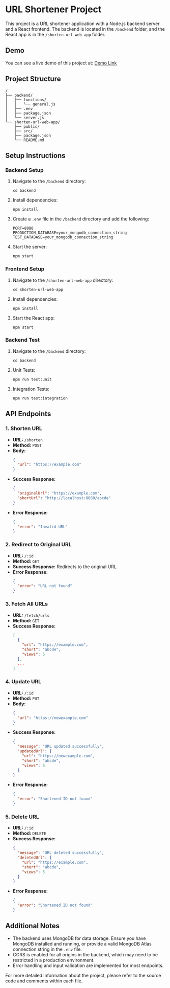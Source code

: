# URL Shortener Project

This project is a URL shortener application with a Node.js backend server and a React frontend. The backend is located in the `/backend` folder, and the React app is in the `/shorten-url-web-app` folder.

## Demo

You can see a live demo of this project at: [Demo Link](https://www.loom.com/share/7621eefbced944df9a60029b99a7d37f?sid=5525babb-6a70-4607-ac14-4976dbd2d293)

## Project Structure

```
/
├── backend/
│   ├── functions/
│   │   └── general.js
│   ├── .env
│   ├── package.json
│   └── server.js
└── shorten-url-web-app/
    ├── public/
    ├── src/
    ├── package.json
    └── README.md
```

## Setup Instructions

### Backend Setup

1. Navigate to the `/backend` directory:
   ```
   cd backend
   ```

2. Install dependencies:
   ```
   npm install
   ```

3. Create a `.env` file in the `/backend` directory and add the following:
   ```
   PORT=8080
   PRODUCTION_DATABASE=your_mongodb_connection_string
   TEST_DATABASE=your_mongodb_connection_string
   ```

4. Start the server:
   ```
   npm start
   ```

### Frontend Setup

1. Navigate to the `/shorten-url-web-app` directory:
   ```
   cd shorten-url-web-app
   ```

2. Install dependencies:
   ```
   npm install
   ```

3. Start the React app:
   ```
   npm start
   ```

### Backend Test

1. Navigate to the `/backend` directory:
   ```
   cd backend
   ```

2. Unit Tests:
   ```
   npm run test:unit
   ```

3. Integration Tests:
   ```
   npm run test:integration
   ```

## API Endpoints

### 1. Shorten URL
- **URL:** `/shorten`
- **Method:** `POST`
- **Body:**
  ```json
  {
    "url": "https://example.com"
  }
  ```
- **Success Response:**
  ```json
  {
    "originalUrl": "https://example.com",
    "shortUrl": "http://localhost:8080/abcde"
  }
  ```
- **Error Response:**
  ```json
  {
    "error": "Invalid URL"
  }
  ```

### 2. Redirect to Original URL
- **URL:** `/:id`
- **Method:** `GET`
- **Success Response:** Redirects to the original URL
- **Error Response:**
  ```json
  {
    "error": "URL not found"
  }
  ```

### 3. Fetch All URLs
- **URL:** `/fetch/urls`
- **Method:** `GET`
- **Success Response:**
  ```json
  [
    {
      "url": "https://example.com",
      "short": "abcde",
      "views": 5
    },
    ...
  ]
  ```

### 4. Update URL
- **URL:** `/:id`
- **Method:** `PUT`
- **Body:**
  ```json
  {
    "url": "https://newexample.com"
  }
  ```
- **Success Response:**
  ```json
  {
    "message": "URL updated successfully",
    "updatedUrl": {
      "url": "https://newexample.com",
      "short": "abcde",
      "views": 5
    }
  }
  ```
- **Error Response:**
  ```json
  {
    "error": "Shortened ID not found"
  }
  ```

### 5. Delete URL
- **URL:** `/:id`
- **Method:** `DELETE`
- **Success Response:**
  ```json
  {
    "message": "URL deleted successfully",
    "deletedUrl": {
      "url": "https://example.com",
      "short": "abcde",
      "views": 5
    }
  }
  ```
- **Error Response:**
  ```json
  {
    "error": "Shortened ID not found"
  }
  ```

## Additional Notes

- The backend uses MongoDB for data storage. Ensure you have MongoDB installed and running, or provide a valid MongoDB Atlas connection string in the `.env` file.
- CORS is enabled for all origins in the backend, which may need to be restricted in a production environment.
- Error handling and input validation are implemented for most endpoints.

For more detailed information about the project, please refer to the source code and comments within each file.